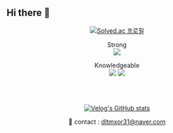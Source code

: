## Hi there 👋

<div align="center">

  [![Solved.ac
  프로필](http://mazassumnida.wtf/api/v2/generate_badge?boj=dltmxor31)](https://solved.ac/dltmxor31)
  
  
  Strong<br>
  <img src="https://img.shields.io/badge/C++-00599C?style=flat-square&logo=C%2B%2B&logoColor=white"/>
  
  
  Knowledgeable<br>
  <img src="https://img.shields.io/badge/java-007396?style=flat-square&logo=java&logoColor=white"/>
  <img src="https://img.shields.io/badge/Python-3776AB?style=flat-square&logo=Python&logoColor=white"/>
  
  <br><br>
  
  [![Velog's GitHub stats](https://velog-readme-stats.vercel.app/api?name=seungtoctoc)](https://github.com/eungyeole/velog-readme-stats)
  
  :e-mail: contact : dltmxor31@naver.com

</div>
